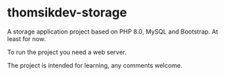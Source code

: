# thomsikdev-storage
A storage application project based on PHP 8.0, MySQL and Bootstrap. At least for now.

To run the project you need a web server.

The project is intended for learning, any comments welcome.
